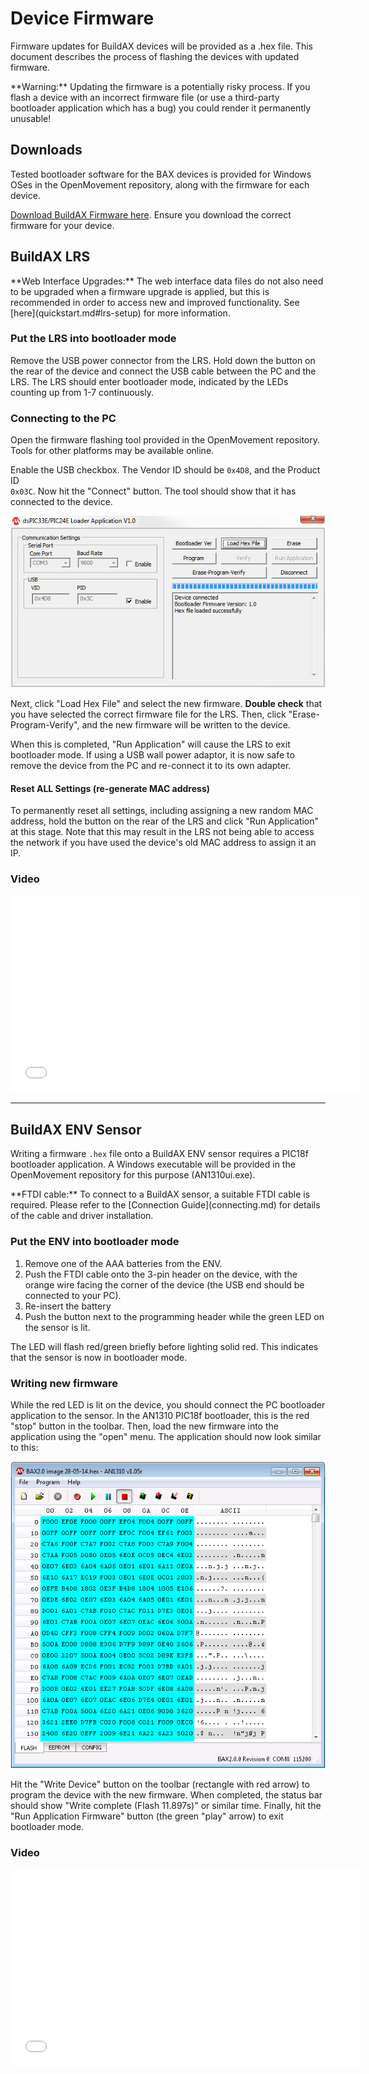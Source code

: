
# Device Firmware

Firmware updates for BuildAX devices will be provided as a .hex file. This 
document describes the process of flashing the devices with updated firmware.

<span class="alert alert-error"> 
**Warning:** Updating the firmware is a potentially risky process. If you 
 flash a device with an incorrect firmware file (or use a third-party
 bootloader application which has a bug) you could render it permanently unusable!
</span>

## Downloads
Tested bootloader software for the BAX devices is provided for Windows OSes
in the OpenMovement repository, along with the firmware for each device. 

[Download BuildAX Firmware here](http://openmovement.googlecode.com/svn/downloads/BuildAX/). 
Ensure you download the correct firmware for your device.


## BuildAX LRS

<span class="alert alert-info"> 
**Web Interface Upgrades:**
The web interface data files do not also need to be upgraded when a firmware
upgrade is applied, but this is recommended in order to access new and
improved functionality. See [here](quickstart.md#lrs-setup) for more information.
</span>

### Put the LRS into bootloader mode

Remove the USB power connector from the LRS. Hold down the button on the 
rear of the device and connect the USB cable between the PC and the LRS. 
The LRS should enter bootloader mode, indicated by the LEDs counting up 
from 1-7 continuously. 

### Connecting to the PC 

Open the firmware flashing tool provided in the OpenMovement repository. 
Tools for other platforms may be available online.

Enable the USB checkbox. The Vendor ID should be `0x4D8`, and the Product ID  
`0x03C`. Now hit the "Connect" button. The tool should show that it has 
connected to the device.

 ![BuildAX Bootloader](img/baxbootloader.png)

Next, click "Load Hex File" and select the new firmware. **Double check** that
you have selected the correct firmware file for the LRS. Then, click
"Erase-Program-Verify", and the new firmware will be written to the device.

When this is completed, "Run Application" will cause the LRS to exit
bootloader mode. If using a USB wall power adaptor, it is now safe to remove 
the device from the PC and re-connect it to its own adapter.

#### Reset ALL Settings (re-generate MAC address)

To permanently reset all settings, including assigning a new random MAC address,
hold the button on the rear of the LRS and click "Run Application" at this
stage. Note that this may result in the LRS not being able to access the
network if you have used the device's old MAC address to assign it an IP.

### Video

<iframe width="560" height="315" src="//www.youtube.com/embed/pa5SAfqBDH0" frameborder="0" allowfullscreen></iframe>


---
## BuildAX ENV Sensor

Writing a firmware `.hex` file onto a BuildAX ENV sensor requires a PIC18f 
bootloader application. A Windows executable will be provided in the 
OpenMovement repository for this purpose (AN1310ui.exe).

<span class="alert alert-warn"> 
**FTDI cable:** To connect to a BuildAX sensor, a suitable FTDI cable is 
    required. Please refer to the [Connection Guide](connecting.md) for details 
    of the cable and driver installation.
</span>

### Put the ENV into bootloader mode

 1. Remove one of the AAA batteries from the ENV. 
 2. Push the FTDI cable onto the 3-pin header on the device, with the orange
    wire facing the corner of the device (the USB end should be connected to 
    your PC).
 3. Re-insert the battery
 4. Push the button next to the programming header while the green LED on the 
    sensor is lit.

The LED will flash red/green briefly before lighting solid red. This indicates
that the sensor is now in bootloader mode.


### Writing new firmware

While the red LED is lit on the device, you should connect the PC bootloader
application to the sensor. In the AN1310 PIC18f bootloader, this is the red 
"stop" button in the toolbar. Then, load the new firmware into the application
using the "open" menu. The application should now look similar to this: 

 ![ENV Bootloader app](img/envbootloader.png)

Hit the "Write Device" button on the toolbar (rectangle with red arrow) to 
program the device with the new firmware. When completed, the status bar 
should show "Write complete (Flash 11.897s)" or similar time. Finally, hit the
"Run Application Firmware" button (the green "play" arrow) to exit bootloader 
mode.


### Video

<iframe width="560" height="315" src="//www.youtube.com/embed/jz1PkleHc5E" frameborder="0" allowfullscreen></iframe>

